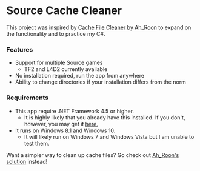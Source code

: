 # **Source** **C**ache **C**leaner

This project was inspired by [Cache File Cleaner by Ah_Roon](https://gamebanana.com/tools/6688) to expand on the functionality and to practice my C#.

### Features
- Support for multiple Source games
  - TF2 and L4D2 currently available
- No installation required, run the app from anywhere
- Ability to change directories if your installation differs from the norm

### Requirements
- This app require .NET Framework 4.5 or higher.
  - It is highly likely that you already have this installed. If you don't, however, you may get it [here.](https://www.microsoft.com/en-us/download/details.aspx?id=30653)
- It runs on Windows 8.1 and Windows 10.
  - It will likely run on Windows 7 and Windows Vista but I am unable to test them.

Want a simpler way to clean up cache files? Go check out [Ah_Roon's solution](https://gamebanana.com/tools/6688) instead!